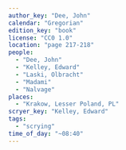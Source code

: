 ```yaml
---
author_key: "Dee, John"
calendar: "Gregorian"
edition_key: "book"
license: "CC0 1.0"
location: "page 217-218"
people:
  - "Dee, John"
  - "Kelley, Edward"
  - "Laski, Olbracht"
  - "Madami"
  - "Nalvage"
places:
  - "Krakow, Lesser Poland, PL"
scryer_key: "Kelley, Edward"
tags:
  - "scrying"
time_of_day: "~08:40"
---
```

